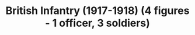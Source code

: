 ---
layout: product
title: "British Infantry (1917-1918) (4 figures - 1 officer, 3 soldiers)"
price: "TBA" 
desc: "Maketa"
img_path: "/assets/img/ICM 35301.webp"
brand: "N/A"
available: false
special_offer: false
new: false
soon: false
cat: "010000"
subcat: "013600"
subsubcat: "0N/A"
sifra: "ICM 35301"
popular: false
---